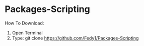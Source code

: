 # Packages-Scripting
How To Download:
1) Open Terminal
2) Type:
	      git clone https://github.com/Fedy1/Packages-Scripting
